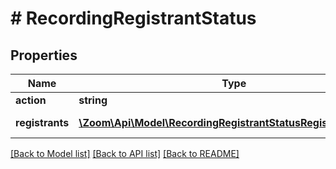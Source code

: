 # # RecordingRegistrantStatus

## Properties

Name | Type | Description | Notes
------------ | ------------- | ------------- | -------------
**action** | **string** |  |
**registrants** | [**\Zoom\Api\Model\RecordingRegistrantStatusRegistrantsInner[]**](RecordingRegistrantStatusRegistrantsInner.md) | List of registrants | [optional]

[[Back to Model list]](../../README.md#models) [[Back to API list]](../../README.md#endpoints) [[Back to README]](../../README.md)
